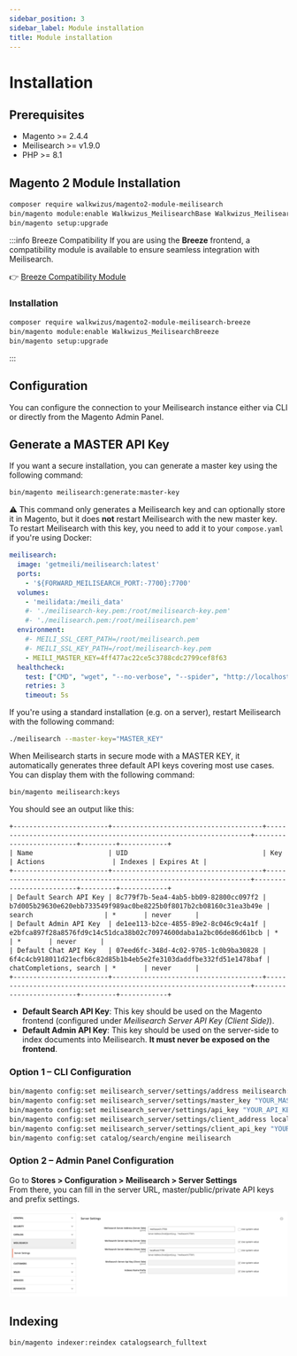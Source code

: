 ```yaml
---
sidebar_position: 3
sidebar_label: Module installation
title: Module installation
---
```


# Installation

## Prerequisites

* Magento >= 2.4.4
* Meilisearch >= v1.9.0
* PHP >= 8.1

## Magento 2 Module Installation

```bash
composer require walkwizus/magento2-module-meilisearch
bin/magento module:enable Walkwizus_MeilisearchBase Walkwizus_MeilisearchCatalog Walkwizus_MeilisearchFrontend Walkwizus_MeilisearchMerchandising
bin/magento setup:upgrade
```

:::info Breeze Compatibility
If you are using the **Breeze** frontend, a compatibility module is available to ensure seamless integration with Meilisearch.

👉 [Breeze Compatibility Module](https://github.com/walkwizus/magento2-module-breeze-meilisearch)

### Installation

```bash
composer require walkwizus/magento2-module-meilisearch-breeze
bin/magento module:enable Walkwizus_MeilisearchBreeze
bin/magento setup:upgrade
```
:::

## Configuration

You can configure the connection to your Meilisearch instance either via CLI or directly from the Magento Admin Panel.

## Generate a MASTER API Key

If you want a secure installation, you can generate a master key using the following command:

```bash
bin/magento meilisearch:generate:master-key
```
⚠️ This command only generates a Meilisearch key and can optionally store it in Magento, but it does **not** restart Meilisearch with the new master key.
To restart Meilisearch with this key, you need to add it to your `compose.yaml` if you're using Docker:

```yaml
meilisearch:
  image: 'getmeili/meilisearch:latest'
  ports:
    - '${FORWARD_MEILISEARCH_PORT:-7700}:7700'
  volumes:
    - 'meilidata:/meili_data'
    #- './meilisearch-key.pem:/root/meilisearch-key.pem'
    #- './meilisearch.pem:/root/meilisearch.pem'
  environment:
    #- MEILI_SSL_CERT_PATH=/root/meilisearch.pem
    #- MEILI_SSL_KEY_PATH=/root/meilisearch-key.pem
    - MEILI_MASTER_KEY=4ff477ac22ce5c3788cdc2799cef8f63
  healthcheck:
    test: ["CMD", "wget", "--no-verbose", "--spider", "http://localhost:7700/health"]
    retries: 3
    timeout: 5s
```

If you're using a standard installation (e.g. on a server), restart Meilisearch with the following command:

```bash
./meilisearch --master-key="MASTER_KEY"
```

When Meilisearch starts in secure mode with a MASTER KEY, it automatically generates three default API keys covering most use cases. You can display them with the following command:

```bash
bin/magento meilisearch:keys
```

You should see an output like this:

```
+------------------------+--------------------------------------+------------------------------------------------------------------+-------------------------+---------+------------+
| Name                   | UID                                  | Key                                                              | Actions                 | Indexes | Expires At |
+------------------------+--------------------------------------+------------------------------------------------------------------+-------------------------+---------+------------+
| Default Search API Key | 8c779f7b-5ea4-4ab5-bb09-82800cc097f2 | b7d005b29630e620ebb733549f989ac0be8225b0f8017b2cb08160c31ea3b49e | search                  | *       | never      |
| Default Admin API Key  | de1ee113-b2ce-4855-89e2-8c046c9c4a1f | e2bfca897f28a8576fd9c14c51dca38b02c70974600daba1a2bc06de86d61bcb | *                       | *       | never      |
| Default Chat API Key   | 07eed6fc-348d-4c02-9705-1c0b9ba30828 | 6f4c4cb918011d21ecfb6c82d85b1b4eb5e2fe3103daddfbe332fd51e1478baf | chatCompletions, search | *       | never      |
+------------------------+--------------------------------------+------------------------------------------------------------------+-------------------------+---------+------------+
```

- **Default Search API Key**: This key should be used on the Magento frontend (configured under *Meilisearch Server API Key (Client Side)*).
- **Default Admin API Key**: This key should be used on the server-side to index documents into Meilisearch. **It must never be exposed on the frontend**.

### Option 1 – CLI Configuration

```bash
bin/magento config:set meilisearch_server/settings/address meilisearch:7700
bin/magento config:set meilisearch_server/settings/master_key "YOUR_MASTER_KEY"
bin/magento config:set meilisearch_server/settings/api_key "YOUR_API_KEY"
bin/magento config:set meilisearch_server/settings/client_address localhost:7700
bin/magento config:set meilisearch_server/settings/client_api_key "YOUR_CLIENT_API_KEY"
bin/magento config:set catalog/search/engine meilisearch
```

### Option 2 – Admin Panel Configuration

Go to **Stores > Configuration > Meilisearch > Server Settings**  
From there, you can fill in the server URL, master/public/private API keys and prefix settings.

![Magento Admin Configuration Screenshot](/img/installation/store-configuration.png)

## Indexing

```bash
bin/magento indexer:reindex catalogsearch_fulltext
```
